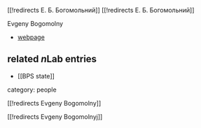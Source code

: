 [[!redirects Е. Б. Богомольний]]
[[!redirects Е. Б. Богомольний]]

Evgeny Bogomolny

* [webpage](http://www.itp.ac.ru/en/persons/bogomolny-evgeny-borisovich/)

## related $n$Lab entries

* [[BPS state]]

category: people

[[!redirects Evgeny Bogomolny]]

[[!redirects Evgeny Bogomolnyj]]

